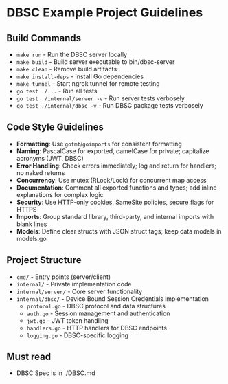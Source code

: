 # DBSC Example Project Guidelines

## Build Commands
- `make run` - Run the DBSC server locally
- `make build` - Build server executable to bin/dbsc-server
- `make clean` - Remove build artifacts
- `make install-deps` - Install Go dependencies
- `make tunnel` - Start ngrok tunnel for remote testing
- `go test ./...` - Run all tests
- `go test ./internal/server -v` - Run server tests verbosely
- `go test ./internal/dbsc -v` - Run DBSC package tests verbosely

## Code Style Guidelines
- **Formatting**: Use `gofmt`/`goimports` for consistent formatting
- **Naming**: PascalCase for exported, camelCase for private; capitalize acronyms (JWT, DBSC)
- **Error Handling**: Check errors immediately; log and return for handlers; no naked returns
- **Concurrency**: Use mutex (RLock/Lock) for concurrent map access
- **Documentation**: Comment all exported functions and types; add inline explanations for complex logic
- **Security**: Use HTTP-only cookies, SameSite policies, secure flags for HTTPS
- **Imports**: Group standard library, third-party, and internal imports with blank lines
- **Models**: Define clear structs with JSON struct tags; keep data models in models.go

## Project Structure
- `cmd/` - Entry points (server/client)
- `internal/` - Private implementation code
- `internal/server/` - Core server functionality
- `internal/dbsc/` - Device Bound Session Credentials implementation
  - `protocol.go` - DBSC protocol and data structures
  - `auth.go` - Session management and authentication
  - `jwt.go` - JWT token handling
  - `handlers.go` - HTTP handlers for DBSC endpoints
  - `logging.go` - DBSC-specific logging

## Must read
* DBSC Spec is in ./DBSC.md
